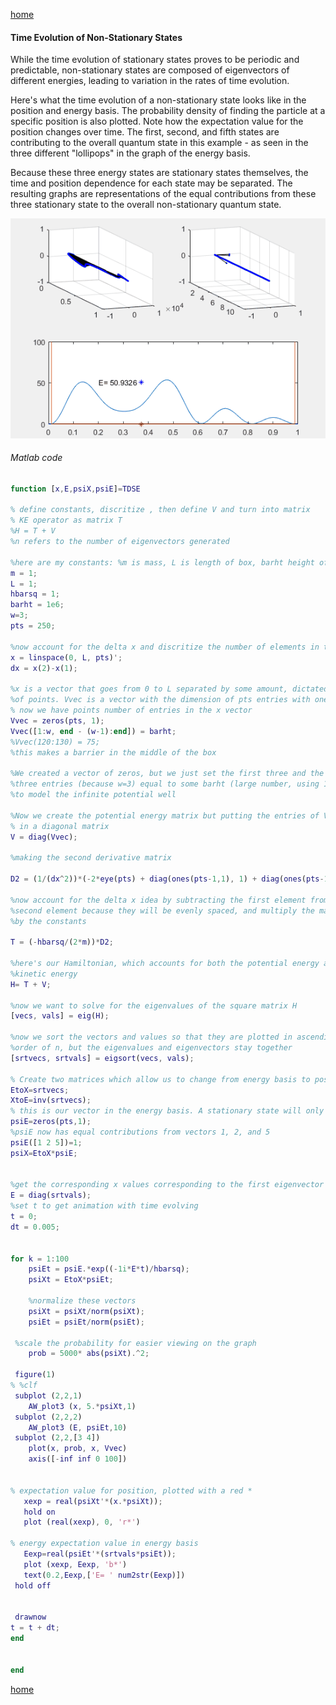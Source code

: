 [home](/README.md)

#### Time Evolution of Non-Stationary States
While the time evolution of stationary states proves to be periodic and predictable, non-stationary states are composed of 
eigenvectors of different energies, leading to variation in the rates of time evolution. 

Here's what the time evolution of a non-stationary state looks like in the position and energy basis. The probability density of finding the particle at a specific position is also plotted. Note how the expectation value for the position changes over time. The first, second, and fifth states are contributing to the overall quantum state in this example - as seen in the three different "lollipops" in the graph of the energy basis. 

Because these three energy states are stationary states themselves, the time and position dependence for each state may be separated. The resulting graphs are representations of the equal contributions from these three stationary state to the overall non-stationary quantum state.

![three states](/tdsenonstat.gif)

###### Matlab code 
```Matlab
function [x,E,psiX,psiE]=TDSE

% define constants, discritize , then define V and turn into matrix
% KE operator as matrix T
%H = T + V
%n refers to the number of eigenvectors generated

%here are my constants: %m is mass, L is length of box, barht height of barrier, w is the barrier width
m = 1;
L = 1;
hbarsq = 1;
barht = 1e6;
w=3;
pts = 250;

%now account for the delta x and discritize the number of elements in the x vector
x = linspace(0, L, pts)';
dx = x(2)-x(1);

%x is a vector that goes from 0 to L separated by some amount, dictated by the number
%of points. Vvec is a vector with the dimension of pts entries with one column
% now we have points number of entries in the x vector
Vvec = zeros(pts, 1);
Vvec([1:w, end - (w-1):end]) = barht;
%Vvec(120:130) = 75;
%this makes a barrier in the middle of the box

%We created a vector of zeros, but we just set the first three and the last 
%three entries (because w=3) equal to some barht (large number, using 1e6)
%to model the infinite potential well

%Now we create the potential energy matrix but putting the entries of Vvec
% in a diagonal matrix
V = diag(Vvec);

%making the second derivative matrix

D2 = (1/(dx^2))*(-2*eye(pts) + diag(ones(pts-1,1), 1) + diag(ones(pts-1,1),-1));

%now account for the delta x idea by subtracting the first element from the
%second element because they will be evenly spaced, and multiply the matrix
%by the constants

T = (-hbarsq/(2*m))*D2;

%here's our Hamiltonian, which accounts for both the potential energy and
%kinetic energy
H= T + V;

%now we want to solve for the eigenvalues of the square matrix H
[vecs, vals] = eig(H);

%now we sort the vectors and values so that they are plotted in ascending
%order of n, but the eigenvalues and eigenvectors stay together
[srtvecs, srtvals] = eigsort(vecs, vals);

% Create two matrices which allow us to change from energy basis to position basis and change from the position basis to the energy basis
EtoX=srtvecs; 
XtoE=inv(srtvecs); 
% this is our vector in the energy basis. A stationary state will only have one value of 1, the total contribution is only due to one state
psiE=zeros(pts,1);
%psiE now has equal contributions from vectors 1, 2, and 5
psiE([1 2 5])=1; 
psiX=EtoX*psiE;


%get the corresponding x values corresponding to the first eigenvector
E = diag(srtvals);
%set t to get animation with time evolving
t = 0;
dt = 0.005;


for k = 1:100
    psiEt = psiE.*exp((-1i*E*t)/hbarsq);
    psiXt = EtoX*psiEt;
    
    %normalize these vectors
    psiXt = psiXt/norm(psiXt);
    psiEt = psiEt/norm(psiEt);
 
 %scale the probability for easier viewing on the graph
    prob = 5000* abs(psiXt).^2;
    
 figure(1)
% %clf 
 subplot (2,2,1)
    AW_plot3 (x, 5.*psiXt,1)
 subplot (2,2,2)
    AW_plot3 (E, psiEt,10)
 subplot (2,2,[3 4])
    plot(x, prob, x, Vvec)
    axis([-inf inf 0 100])
    

% expectation value for position, plotted with a red *
   xexp = real(psiXt'*(x.*psiXt));
   hold on 
   plot (real(xexp), 0, 'r*')
   
% energy expectation value in energy basis
   Eexp=real(psiEt'*(srtvals*psiEt));
   plot (xexp, Eexp, 'b*')
   text(0.2,Eexp,['E= ' num2str(Eexp)])
 hold off

    
 drawnow
t = t + dt;
end


end
```

[home](/README.md)
  
